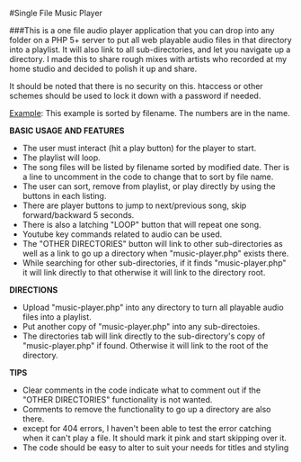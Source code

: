 #Single File Music Player

###This is a one file audio player application that you can drop into any folder on a PHP 5+ server to put all web playable audio files in that directory into a playlist.  It will also link to all sub-directories, and let you navigate up a directory.  I made this to share rough mixes with artists who recorded at my home studio and decided to polish it up and share.

It should be noted that there is no security on this.  htaccess or other schemes should be used to lock it down with a password if needed.

[Example](https://jofonet.net/SingleFileMusicPlayerExample/music-player.php):
This example is sorted by filename.  The numbers are in the name.

**BASIC USAGE AND FEATURES**
- The user must interact (hit a play button) for the player to start.
- The playlist will loop.
- The song files will be listed by filename sorted by modified date.  Ther is a line to uncomment in the code to change that to sort by file name.
- The user can sort, remove from playlist, or play directly by using the buttons in each listing.
- There are player buttons to jump to next/previous song, skip forward/backward 5 seconds.
- There is also a latching "LOOP" button that will repeat one song.
- Youtube key commands related to audio can be used.
- The "OTHER DIRECTORIES" button will link to other sub-directories as well as a link to go up a directory when "music-player.php" exists there.
- While searching for other sub-directories, if it finds "music-player.php" it will link directly to that otherwise it will link to the directory root.

**DIRECTIONS**
- Upload "music-player.php" into any directory to turn all playable audio files into a playlist.
- Put another copy of "music-player.php" into any sub-directoies.
- The directories tab will link directly to the sub-directory's copy of "music-player.php" if found.  Otherwise it will link to the root of the directory.

**TIPS**
- Clear comments in the code indicate what to comment out if the "OTHER DIRECTORIES" functionality is not wanted.
- Comments to remove the functionality to go up a directory are also there.
- except for 404 errors, I haven't been able to test the error catching when it can't play a file.  It should mark it pink and start skipping over it.
- The code should be easy to alter to suit your needs for titles and styling
